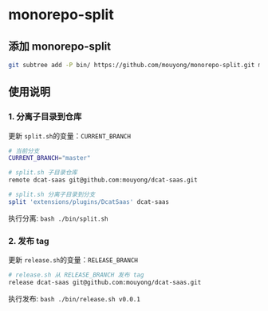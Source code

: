 # monorepo-split

## 添加 monorepo-split

```bash
git subtree add -P bin/ https://github.com/mouyong/monorepo-split.git master
```

## 使用说明

### 1. 分离子目录到仓库

更新 `split.sh`的变量：`CURRENT_BRANCH`

```bash
# 当前分支
CURRENT_BRANCH="master"

# split.sh 子目录仓库
remote dcat-saas git@github.com:mouyong/dcat-saas.git

# split.sh 分离子目录到分支
split 'extensions/plugins/DcatSaas' dcat-saas
```

执行分离: `bash ./bin/split.sh`


### 2. 发布 tag

更新 `release.sh`的变量：`RELEASE_BRANCH`
```bash
# release.sh 从 RELEASE_BRANCH 发布 tag
release dcat-saas git@github.com:mouyong/dcat-saas.git
```

执行发布: `bash ./bin/release.sh v0.0.1`

